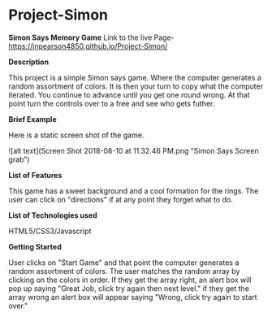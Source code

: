 # Project-Simon
**Simon Says Memory Game**
Link to the live Page- https://jnpearson4850.github.io/Project-Simon/

**Description**


This project is a simple Simon says game. Where the computer generates a random assortment
of colors. It is then your turn to copy what the computer iterated. You continue to advance until 
you get one round wrong. At that point turn the controls over to a free and see who gets futher. 



**Brief Example**

Here is a static screen shot of the game. 

![alt text](Screen Shot 2018-08-10 at 11.32.46 PM.png "Simon Says Screen grab")


**List of Features**

This game has a sweet background and a cool formation for the rings. The user can click on "directions" if at any point they forget what to do. 

**List of Technologies used**

HTML5/CSS3/Javascript

**Getting Started**

User clicks on "Start Game" and that point the computer generates a random assortment of colors. The user matches the random array by clicking on the colors in order. If they get the array right, an alert box will pop up saying "Great Job, click try again then next level." if they get the array wrong an alert box will appear saying "Wrong, click try again to start over."

